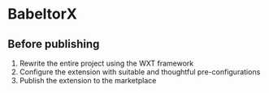 # BabeltorX

## Before publishing

1. Rewrite the entire project using the WXT framework
2. Configure the extension with suitable and thoughtful pre-configurations
3. Publish the extension to the marketplace
